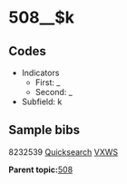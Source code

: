 # 508\_\_$k

## Codes

-   Indicators
    -   First: \_
    -   Second: \_
-   Subfield: k

## Sample bibs

8232539 [Quicksearch](https://search.library.yale.edu/catalog/8232539) [VXWS](http://prodorbis.library.yale.edu:7014/vxws/GetHoldingsService?bibId=8232539)

**Parent topic:**[508](../../tags/508/508.md)

